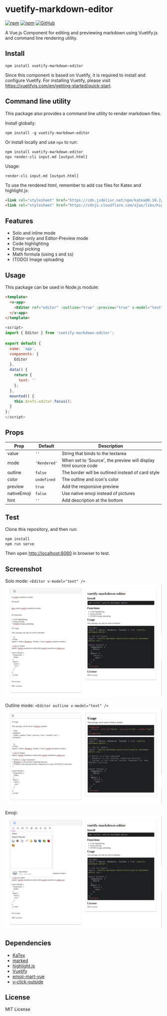 # vuetify-markdown-editor

[![npm](https://img.shields.io/npm/v/vuetify-markdown-editor.svg)](https://www.npmjs.com/package/vuetify-markdown-editor)
[![npm](https://img.shields.io/npm/dw/vuetify-markdown-editor.svg)](https://www.npmjs.com/package/vuetify-markdown-editor)
[![GitHub](https://img.shields.io/github/license/DCsunset/vuetify-markdown-editor.svg?color=blue)](https://github.com/DCsunset/vuetify-markdown-editor/blob/master/LICENSE)

A Vue.js Component for editing and previewing markdown using Vuetify.js and command line rendering utility.

## Install 

```
npm install vuetify-markdown-editor
```

Since this component is based on Vuetify,
it is required to install and configure Vuetify.
For installing Vuetify, please visit <https://vuetifyjs.com/en/getting-started/quick-start>.

## Command line utility

This package also provides a command line utility to render markdown files.

Install globally:

```
npm install -g vuetify-markdown-editor
```

Or install locally and use `npx` to run:

```
npm install vuetify-markdown-editor
npx render-cli input.md [output.html]
```

Usage:

```
render-cli input.md [output.html]
```

To use the rendered html,
remember to add css files for Katex and highlight.js:

```html
<link rel="stylesheet" href="https://cdn.jsdelivr.net/npm/katex@0.10.2/dist/katex.min.css" integrity="sha384-yFRtMMDnQtDRO8rLpMIKrtPCD5jdktao2TV19YiZYWMDkUR5GQZR/NOVTdquEx1j" crossorigin="anonymous">
<link rel="stylesheet" href="https://cdnjs.cloudflare.com/ajax/libs/highlight.js/9.15.8/styles/default.min.css">
```

## Features

* Solo and inline mode
* Editor-only and Editor-Preview mode
* Code highlighting
* Emoji picking
* Math formula (using `$` and `$$`)
* (TODO) Image uploading

## Usage

This package can be used in Node.js module:

```html
<template>
  <v-app>
    <Editor ref="editor" :outline="true" :preview="true" v-model="text" />
  </v-app>
</template>
```

```js
<script>
import { Editor } from 'vuetify-markdown-editor';

export default {
  name: 'app',
  components: {
    Editor
  },
  data() {
    return {
      text: ''
    };
  },
  mounted() {
    this.$refs.editor.focus();
  }
};
</script>
```

## Props

| Prop        | Default      | Description                                                     |
|-------------|--------------|-----------------------------------------------------------------|
| value       | `''`         | String that binds to the textarea                               |
| mode        | `'Rendered'` | When set to 'Source', the preview will display html source code |
| outline     | `false`      | The border will be outlined instead of card style               |
| color       | `undefined`  | The outline and icon's color                                    |
| preview     | `true`       | Add the responsive preview                                      |
| nativeEmoji | `false`      | Use native emoji instead of pictures                            |
| hint        | `''`         | Add description at the bottom                                   |


## Test

Clone this repository,
and then run:

```
npm install
npm run serve
```

Then open <http://localhost:8080> in browser to test.


## Screenshot

Solo mode: `<Editor v-model="text" />`
![Screenshot](Screenshot.png)

Outline mode: `<Editor outline v-model="text" />`
![Screenshot-Outline](Screenshot-Outline.png)

Emoji:
![Screenshot-Emoji](Screenshot-Emoji.png)


## Dependencies

* [KaTex](https://github.com/KaTeX/KaTeX)
* [marked](https://github.com/markedjs/marked)
* [highlight.js](https://github.com/highlightjs/highlight.js)
* [Vuetify](https://github.com/vuetifyjs/vuetify)
* [emoji-mart-vue](https://github.com/serebrov/emoji-mart-vue)
* [v-click-outside](https://github.com/ndelvalle/v-click-outside)

## License

MIT License

